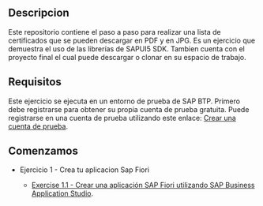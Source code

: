 ## Descripcion  
Este repositorio contiene el paso a paso para realizar una lista de certificados que se pueden descargar en PDF y en JPG. Es un ejercicio que demuestra el uso de las librerías de SAPUI5 SDK. Tambien cuenta con el proyecto final el cual puede descargar o clonar en su espacio de trabajo. 

## Requisitos
Este ejercicio se ejecuta en un entorno de prueba de SAP BTP. Primero debe registrarse para obtener su propia cuenta de prueba gratuita. Puede registrarse en una cuenta de prueba utilizando este enlace: [Crear una cuenta de prueba](https://developers.sap.com/tutorials/hcp-create-trial-account.html).

## Comenzamos
* Ejercicio 1 - Crea tu aplicacion Sap Fiori
  
   * [Exercise 1.1 - Crear una aplicación SAP Fiori utilizando SAP Business Application Studio](https://github.com/carellanos/ejercicioFiori/blob/main/Ejercicio/ej1/README.md).
